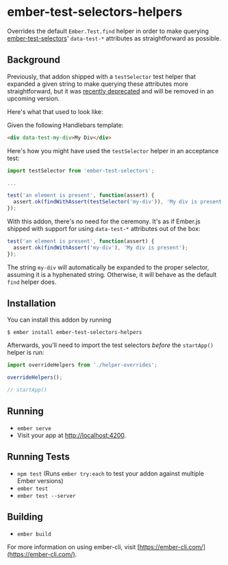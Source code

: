 # ember-test-selectors-helpers

Overrides the default `Ember.Test.find` helper in order to make querying [ember-test-selectors](https://github.com/simplabs/ember-test-selectors)' `data-test-*` attributes as straightforward as possible.

## Background

Previously, that addon shipped with a `testSelector` test helper that expanded a given string to make querying these attributes more straightforward, but it was [recently deprecated](https://github.com/simplabs/ember-test-selectors#deprecations) and will be removed in an upcoming version.

Here's what that used to look like:

Given the following Handlebars template:

```html
<div data-test-my-div>My Div</div>
```

Here's how you might have used the `testSelector` helper in an acceptance test:

```js
import testSelector from 'ember-test-selectors';

...

test('an element is present', function(assert) {
  assert.ok(findWithAssert(testSelector('my-div')), 'My div is present');
});

```

With this addon, there's no need for the ceremony. It's as if Ember.js shipped
with support for using `data-test-*` attributes out of the box:

```js
test('an element is present', function(assert) {
  assert.ok(findWithAssert('my-div'), 'My div is present');
});

```

The string `my-div` will automatically be expanded to the proper selector,
assuming it is a hyphenated string. Otherwise, it will behave as the default
`find` helper does.

## Installation

You can install this addon by running

`$ ember install ember-test-selectors-helpers`

Afterwards, you'll need to import the test selectors *before* the `startApp()`
helper is run:

```js
import overrideHelpers from './helper-overrides';

overrideHelpers();

// startApp()
```

## Running

* `ember serve`
* Visit your app at [http://localhost:4200](http://localhost:4200).

## Running Tests

* `npm test` (Runs `ember try:each` to test your addon against multiple Ember versions)
* `ember test`
* `ember test --server`

## Building

* `ember build`

For more information on using ember-cli, visit [https://ember-cli.com/](https://ember-cli.com/).
